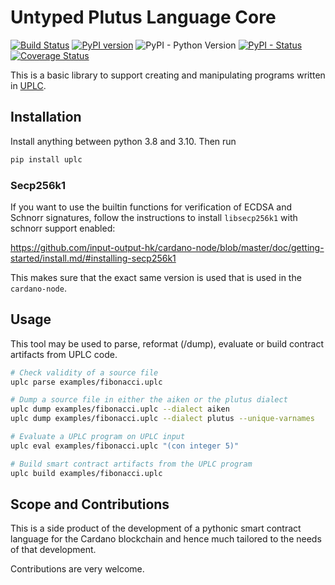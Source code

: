 Untyped Plutus Language Core 
==================================================
[![Build Status](https://app.travis-ci.com/OpShin/uplc.svg?branch=master)](https://app.travis-ci.com/OpShin/uplc)
 [![PyPI version](https://badge.fury.io/py/uplc.svg)](https://pypi.org/project/uplc/)
 ![PyPI - Python Version](https://img.shields.io/pypi/pyversions/uplc.svg)
 [![PyPI - Status](https://img.shields.io/pypi/status/uplc.svg)](https://pypi.org/project/uplc/)
[![Coverage Status](https://coveralls.io/repos/github/OpShin/uplc/badge.svg?branch=master)](https://coveralls.io/github/OpShin/uplc?branch=master)

This is a basic library to support creating and manipulating programs written in [UPLC](https://blog.hachi.one/post/an-introduction-to-plutus-core/).

## Installation

Install anything between python 3.8 and 3.10.
Then run

```bash
pip install uplc
```

### Secp256k1

If you want to use the builtin functions for verification of ECDSA and Schnorr signatures,
follow the instructions to install `libsecp256k1` with schnorr support enabled:

https://github.com/input-output-hk/cardano-node/blob/master/doc/getting-started/install.md/#installing-secp256k1

This makes sure that the exact same version is used that is used in the `cardano-node`.

## Usage

This tool may be used to parse, reformat (/dump), evaluate or build contract artifacts from UPLC code.

```bash
# Check validity of a source file
uplc parse examples/fibonacci.uplc

# Dump a source file in either the aiken or the plutus dialect
uplc dump examples/fibonacci.uplc --dialect aiken
uplc dump examples/fibonacci.uplc --dialect plutus --unique-varnames

# Evaluate a UPLC program on UPLC input
uplc eval examples/fibonacci.uplc "(con integer 5)"

# Build smart contract artifacts from the UPLC program
uplc build examples/fibonacci.uplc
```


## Scope and Contributions
This is a side product of the development of a pythonic smart contract language for the Cardano blockchain
and hence much tailored to the needs of that development.

Contributions are very welcome.
